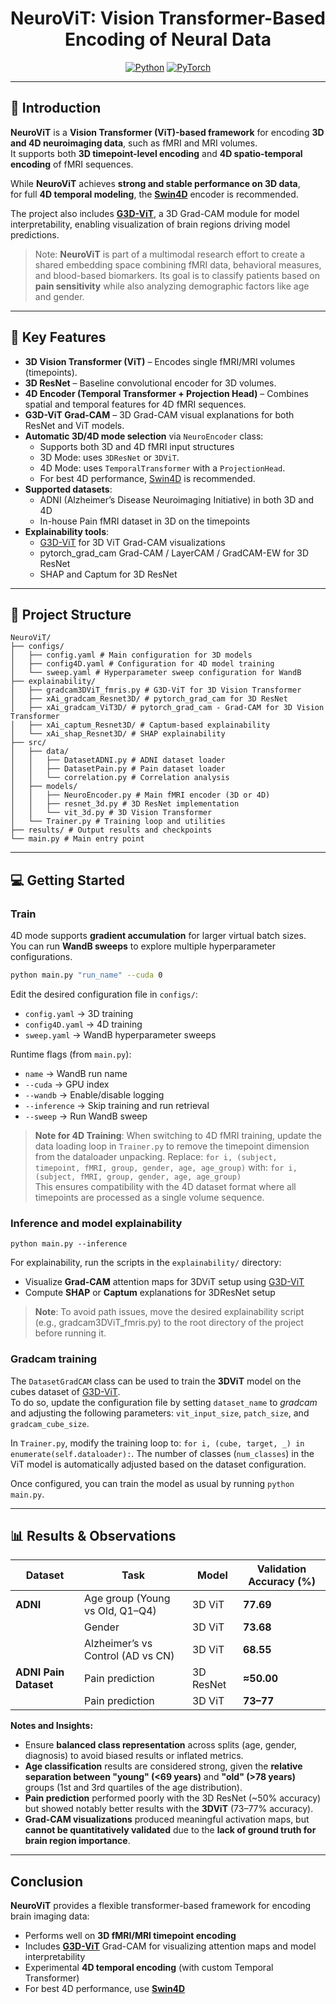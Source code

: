 <div align="center">

#  NeuroViT: Vision Transformer-Based Encoding of Neural Data

<a href="https://www.python.org/"><img alt="Python" src="https://img.shields.io/badge/-Python 3.9.6-blue?style=for-the-badge&logo=python&logoColor=white"></a>
<a href="https://pytorch.org/get-started/locally/"><img alt="PyTorch" src="https://img.shields.io/badge/-PyTorch 2.4-ee4c2c?style=for-the-badge&logo=pytorch&logoColor=white"></a>

</div>

---

## 📌 Introduction
**NeuroViT** is a **Vision Transformer (ViT)-based framework** for encoding **3D and 4D neuroimaging data**, such as fMRI and MRI volumes.  
It supports both **3D timepoint-level encoding** and **4D spatio-temporal encoding** of fMRI sequences.  

While **NeuroViT** achieves **strong and stable performance on 3D data**,  
for full **4D temporal modeling**, the **[Swin4D](https://github.com/gillet-thomas/SWIN)** encoder is recommended.

The project also includes **[G3D-ViT](https://github.com/gillet-thomas/G3D-ViT)**, a 3D Grad-CAM module for model interpretability, enabling visualization of brain regions driving model predictions.  

> Note: **NeuroViT** is part of a multimodal research effort to create a shared embedding space combining fMRI data, behavioral measures, and blood-based biomarkers. Its goal is to classify patients based on **pain sensitivity** while also analyzing demographic factors like age and gender.

---

## 🚀 Key Features

- **3D Vision Transformer (ViT)** – Encodes single fMRI/MRI volumes (timepoints).  
- **3D ResNet** – Baseline convolutional encoder for 3D volumes.  
- **4D Encoder (Temporal Transformer + Projection Head)** – Combines spatial and temporal features for 4D fMRI sequences.  
- **G3D-ViT Grad-CAM** – 3D Grad-CAM visual explanations for both ResNet and ViT models.  
- **Automatic 3D/4D mode selection** via `NeuroEncoder` class:  
  - Supports both 3D and 4D fMRI input structures  
  - 3D Mode: uses `3DResNet` or `3DViT`.  
  - 4D Mode: uses `TemporalTransformer` with a `ProjectionHead`.  
  - For best 4D performance, [Swin4D](https://github.com/gillet-thomas/SWIN) is recommended.  
- **Supported datasets**:  
  - ADNI (Alzheimer’s Disease Neuroimaging Initiative) in both 3D and 4D 
  - In-house Pain fMRI dataset in 3D on the timepoints
- **Explainability tools**:  
  - [G3D-ViT](https://github.com/gillet-thomas/G3D-ViT) for 3D ViT Grad-CAM visualizations  
  - pytorch_grad_cam Grad-CAM / LayerCAM / GradCAM-EW for 3D ResNet  
  - SHAP and Captum for 3D ResNet

---

## 📁 Project Structure

```
NeuroViT/
├── configs/
│   ├── config.yaml # Main configuration for 3D models
│   ├── config4D.yaml # Configuration for 4D model training
│   └── sweep.yaml # Hyperparameter sweep configuration for WandB
├── explainability/
│   ├── gradcam3DViT_fmris.py # G3D-ViT for 3D Vision Transformer
│   ├── xAi_gradcam_Resnet3D/ # pytorch_grad_cam for 3D ResNet
│   ├── xAi_gradcam_ViT3D/ # pytorch_grad_cam - Grad-CAM for 3D Vision Transformer
│   ├── xAi_captum_Resnet3D/ # Captum-based explainability
│   └── xAi_shap_Resnet3D/ # SHAP explainability
├── src/
│   ├── data/
│   │   ├── DatasetADNI.py # ADNI dataset loader
│   │   ├── DatasetPain.py # Pain dataset loader
│   │   └── correlation.py # Correlation analysis
│   ├── models/
│   │   ├── NeuroEncoder.py # Main fMRI encoder (3D or 4D)
│   │   ├── resnet_3d.py # 3D ResNet implementation
│   │   └── vit_3d.py # 3D Vision Transformer
│   └── Trainer.py # Training loop and utilities
├── results/ # Output results and checkpoints
└── main.py # Main entry point
```


---

## 💻 Getting Started

### Train

4D mode supports **gradient accumulation** for larger virtual batch sizes.  
You can run **WandB sweeps** to explore multiple hyperparameter configurations.

```bash
python main.py "run_name" --cuda 0
```

Edit the desired configuration file in `configs/`:
- `config.yaml` → 3D training  
- `config4D.yaml` → 4D training  
- `sweep.yaml` → WandB hyperparameter sweeps  

Runtime flags (from `main.py`):
- `name` → WandB run name  
- `--cuda` → GPU index  
- `--wandb` → Enable/disable logging  
- `--inference` → Skip training and run retrieval  
- `--sweep` → Run WandB sweep  

> **Note for 4D Training**:
> When switching to 4D fMRI training, update the data loading loop in `Trainer.py` to remove the timepoint dimension from the dataloader unpacking. Replace: `for i, (subject, timepoint, fMRI, group, gender, age, age_group)` with: `for i, (subject, fMRI, group, gender, age, age_group)`  
> This ensures compatibility with the 4D dataset format where all timepoints are processed as a single volume sequence.


### Inference and model explainability
```
python main.py --inference
```

For explainability, run the scripts in the `explainability/` directory:

- Visualize **Grad-CAM** attention maps for 3DViT setup using [G3D-ViT](https://github.com/gillet-thomas/G3D-ViT)
- Compute **SHAP** or **Captum** explanations for 3DResNet setup  
 > **Note**: To avoid path issues, move the desired explainability script (e.g., gradcam3DViT_fmris.py) to the root directory of the project before running it.

### Gradcam training
The `DatasetGradCAM` class can be used to train the **3DViT** model on the cubes dataset of [G3D-ViT](https://github.com/gillet-thomas/G3D-ViT).  
To do so, update the configuration file by setting `dataset_name` to _gradcam_ and adjusting the following parameters: `vit_input_size`, `patch_size`, and `gradcam_cube_size`.  

In `Trainer.py`, modify the training loop to: `for i, (cube, target, _) in enumerate(self.dataloader):`. The number of classes (`num_classes`) in the ViT model is automatically adjusted based on the dataset configuration. 
 
Once configured, you can train the model as usual by running `python main.py`.

---


## 📊 Results & Observations

| Dataset              | Task                                | Model         | Validation Accuracy (%) |
|-----------------------|-------------------------------------|----------------|--------------------------|
| **ADNI**              | Age group (Young vs Old, Q1–Q4)     | 3D ViT         | **77.69**                |
|                       | Gender                              | 3D ViT         | **73.68**                |
|                       | Alzheimer’s vs Control (AD vs CN)   | 3D ViT         | **68.55**                |
| **ADNI Pain Dataset** | Pain prediction                     | 3D ResNet      | **≈50.00**               |
|                       | Pain prediction                     | 3D ViT         | **73–77**                |


**Notes and Insights:**
- Ensure **balanced class representation** across splits (age, gender, diagnosis) to avoid biased results or inflated metrics.  
- **Age classification** results are considered strong, given the **relative separation between "young" (<69 years)** and **"old" (>78 years)** groups (1st and 3rd quartiles of the age distribution).  
- **Pain prediction** performed poorly with the 3D ResNet (~50% accuracy) but showed notably better results with the **3DViT** (73–77% accuracy).
- **Grad-CAM visualizations** produced meaningful activation maps, but **cannot be quantitatively validated** due to the **lack of ground truth for brain region importance**.  

---

## Conclusion

**NeuroViT** provides a flexible transformer-based framework for encoding brain imaging data:

- Performs well on **3D fMRI/MRI timepoint encoding**
- Includes **[G3D-ViT](https://github.com/gillet-thomas/G3D-ViT)** Grad-CAM for visualizing attention maps and model interpretability
- Experimental **4D temporal encoding** (with custom Temporal Transformer)  
- For best 4D performance, use **[Swin4D](https://github.com/gillet-thomas/SWIN)**
